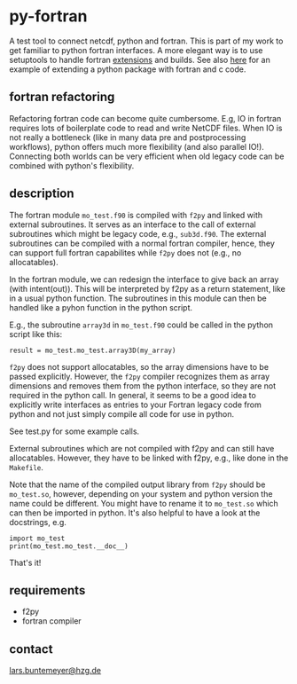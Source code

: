 # py-fortran

A test tool to connect netcdf, python and fortran. This is part of my work to get
familiar to python fortran interfaces.
A more elegant way is to use setuptools
to handle fortran [extensions](https://docs.python.org/3/distutils/setupscript.html#extension-names-and-packages)
and builds. See also [here](https://github.com/perrette/python-fortran-cpp-template) for an example
of extending a python package with fortran and c code.

## fortran refactoring

Refactoring fortran code can become quite cumbersome. E.g, IO in fortran requires lots of boilerplate code to
read and write NetCDF files. When IO is not really a bottleneck (like in many data pre and postprocessing workflows),
python offers much more flexibility (and also parallel IO!). Connecting both worlds can be very efficient
when old legacy code can be combined with python's flexibility.

## description

The fortran module `mo_test.f90` is compiled with `f2py` and linked with external
subroutines. It serves as an interface to the call of external subroutines 
which might be legacy code, e.g., `sub3d.f90`. The external subroutines can be 
compiled with a normal fortran compiler, hence, they can support full fortran
capabilites while `f2py` does not (e.g., no allocatables).

In the fortran module, we can redesign the interface to give back
an array (with intent(out)). This will be interpreted by
f2py as a return statement, like in a usual python function.
The subroutines in this module can then be handled like a pyhon
function in the python script.

E.g., the subroutine `array3d` in `mo_test.f90` could be called in the
python script like this:

    result = mo_test.mo_test.array3D(my_array)

`f2py` does not support allocatables, so the array dimensions
have to be passed explicitly. However, the `f2py` compiler
recognizes them as array dimensions and removes them from the
python interface, so they are not required in the python call.
In general, it seems to be a good idea to explicitly write interfaces
as entries to your Fortran legacy code from python and not just
simply compile all code for use in python.

See test.py for some example calls.

External subroutines which are not compiled with f2py and can
still have allocatables. However, they have to be linked with
f2py, e.g., like done in the `Makefile`.

Note that the name of the compiled output library from `f2py` should be
`mo_test.so`, however, depending on your system and python version the name
could be different. You might have to rename it to `mo_test.so` which
can then be imported in python. It's also helpful to have a look at the
docstrings, e.g.

    import mo_test
    print(mo_test.mo_test.__doc__)

That's it!

## requirements

* f2py
* fortran compiler

## contact

lars.buntemeyer@hzg.de
